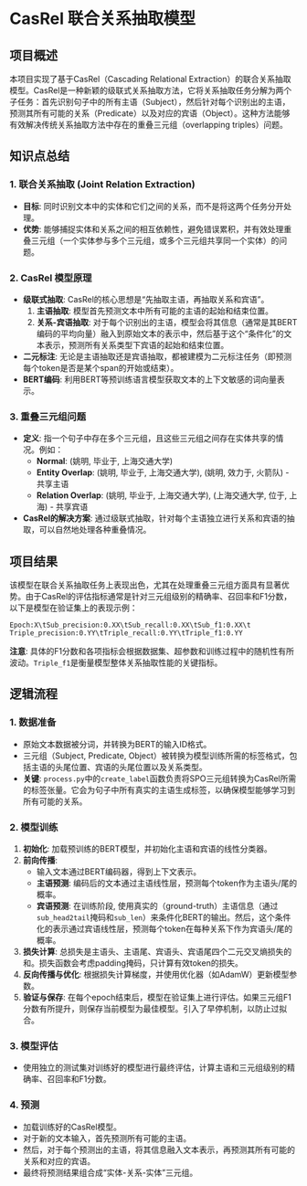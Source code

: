 # CasRel 联合关系抽取模型

## 项目概述

本项目实现了基于CasRel（Cascading Relational Extraction）的联合关系抽取模型。CasRel是一种新颖的级联式关系抽取方法，它将关系抽取任务分解为两个子任务：首先识别句子中的所有主语（Subject），然后针对每个识别出的主语，预测其所有可能的关系（Predicate）以及对应的宾语（Object）。这种方法能够有效解决传统关系抽取方法中存在的重叠三元组（overlapping triples）问题。

## 知识点总结

### 1. 联合关系抽取 (Joint Relation Extraction)
- **目标**: 同时识别文本中的实体和它们之间的关系，而不是将这两个任务分开处理。
- **优势**: 能够捕捉实体和关系之间的相互依赖性，避免错误累积，并有效处理重叠三元组（一个实体参与多个三元组，或多个三元组共享同一个实体）的问题。

### 2. CasRel 模型原理
- **级联式抽取**: CasRel的核心思想是“先抽取主语，再抽取关系和宾语”。
    1. **主语抽取**: 模型首先预测文本中所有可能的主语的起始和结束位置。
    2. **关系-宾语抽取**: 对于每个识别出的主语，模型会将其信息（通常是其BERT编码的平均向量）融入到原始文本的表示中，然后基于这个“条件化”的文本表示，预测所有关系类型下宾语的起始和结束位置。
- **二元标注**: 无论是主语抽取还是宾语抽取，都被建模为二元标注任务（即预测每个token是否是某个span的开始或结束）。
- **BERT编码**: 利用BERT等预训练语言模型获取文本的上下文敏感的词向量表示。

### 3. 重叠三元组问题
- **定义**: 指一个句子中存在多个三元组，且这些三元组之间存在实体共享的情况。例如：
    - **Normal**: (姚明, 毕业于, 上海交通大学)
    - **Entity Overlap**: (姚明, 毕业于, 上海交通大学), (姚明, 效力于, 火箭队) - 共享主语
    - **Relation Overlap**: (姚明, 毕业于, 上海交通大学), (上海交通大学, 位于, 上海) - 共享宾语
- **CasRel的解决方案**: 通过级联式抽取，针对每个主语独立进行关系和宾语的抽取，可以自然地处理各种重叠情况。

## 项目结果

该模型在联合关系抽取任务上表现出色，尤其在处理重叠三元组方面具有显著优势。由于CasRel的评估指标通常是针对三元组级别的精确率、召回率和F1分数，以下是模型在验证集上的表现示例：

```
Epoch:X\tSub_precision:0.XX\tSub_recall:0.XX\tSub_f1:0.XX\t
Triple_precision:0.YY\tTriple_recall:0.YY\tTriple_f1:0.YY
```

**注意**: 具体的F1分数和各项指标会根据数据集、超参数和训练过程中的随机性有所波动。`Triple_f1`是衡量模型整体关系抽取性能的关键指标。

## 逻辑流程

### 1. 数据准备
- 原始文本数据被分词，并转换为BERT的输入ID格式。
- 三元组（Subject, Predicate, Object）被转换为模型训练所需的标签格式，包括主语的头尾位置、宾语的头尾位置以及关系类型。
- **关键**: `process.py`中的`create_label`函数负责将SPO三元组转换为CasRel所需的标签张量。它会为句子中所有真实的主语生成标签，以确保模型能够学习到所有可能的关系。

### 2. 模型训练
1.  **初始化**: 加载预训练的BERT模型，并初始化主语和宾语的线性分类器。
2.  **前向传播**: 
    - 输入文本通过BERT编码器，得到上下文表示。
    - **主语预测**: 编码后的文本通过主语线性层，预测每个token作为主语头/尾的概率。
    - **宾语预测**: 在训练阶段, 使用真实的（ground-truth）主语信息（通过`sub_head2tail`掩码和`sub_len`）来条件化BERT的输出。然后，这个条件化的表示通过宾语线性层，预测每个token在每种关系下作为宾语头/尾的概率。
3.  **损失计算**: 总损失是主语头、主语尾、宾语头、宾语尾四个二元交叉熵损失的和。损失函数会考虑padding掩码，只计算有效token的损失。
4.  **反向传播与优化**: 根据损失计算梯度，并使用优化器（如AdamW）更新模型参数。
5.  **验证与保存**: 在每个epoch结束后，模型在验证集上进行评估。如果三元组F1分数有所提升，则保存当前模型为最佳模型。引入了早停机制，以防止过拟合。

### 3. 模型评估
- 使用独立的测试集对训练好的模型进行最终评估，计算主语和三元组级别的精确率、召回率和F1分数。

### 4. 预测
- 加载训练好的CasRel模型。
- 对于新的文本输入，首先预测所有可能的主语。
- 然后，对于每个预测出的主语，将其信息融入文本表示，再预测其所有可能的关系和对应的宾语。
- 最终将预测结果组合成“实体-关系-实体”三元组。


```